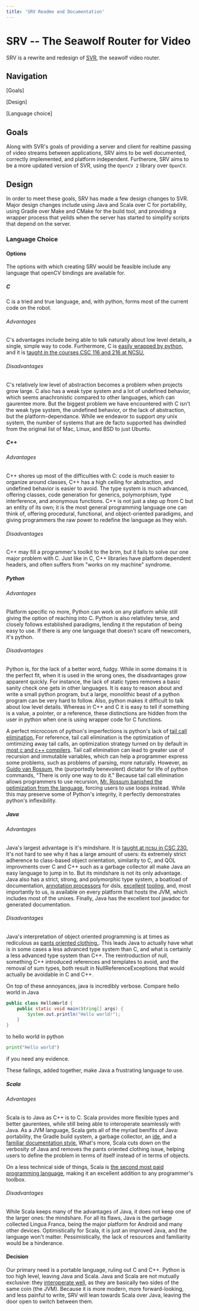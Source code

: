 ```yaml
---
title: 'SRV Readme and Documentation'
---
```


SRV -- The Seawolf Router for Video
===================================
SRV is a rewrite and redesign of [SVR](https://github.com/ncsurobotics/svr), the seawolf video router.

## Navigation
[Goals]

[Design]

[Language choice]

## Goals
Along with SVR's goals of providing a server and client for realtime passing of video streams between applications,
SRV aims to be well documented, correctly implemented, and platform independent. Furtherore, SRV aims to be
a more updated version of SVR, using the `OpenCV 2` library over `OpenCV`.

## Design
In order to meet these goals, SRV has made a few design changes to SVR. 
Major design changes include using Java and Scala over C for portability,
using Gradle over Make and CMake for the build tool, and providing
a wrapper process that yeilds when the server has started to
simplify scripts that depend on the server.

### Language Choice

#### Options
The options with which creating SRV would be feasible include any language that openCV bindings are
available for.

##### C
C is a tried and true language, and, with python, forms most of the current code on the robot.

###### Advantages
C's advantages include being able to talk naturally about low level details, a single, simple way to code.
Furthermore, C is [easily wrapped by python,](http://swig.org/) and it is 
[taught in the courses CSC 116 and 216 at NCSU.](https://www.acs.ncsu.edu/php/coursecat/directory.php)

###### Disadvantages
C's relatively low level of abstraction becomes a problem when projects grow large. C also has a weak type system
and a lot of undefined behavior, which seems anachronistic compared to other languages, which can gaurentee more.
But the biggest problem we have encountered with C isn't the weak type system, the undefined behavior, or the lack
of abstraction, but the platform-dependance. While we endeavor to support *any* unix system, the number
of systems that are de facto supported has dwindled from the original list of Mac, Linux, and BSD to just
Ubuntu.

##### C++

###### Advantages
C++ shores up most of the difficulties with C: code is much easier to organize around classes, C++ has a high
ceiling for abstraction, and undefined behavior is easier to avoid. The type system is much advanced, offering
classes, code generation for generics, polymorphism, type interference, and anonymous functions. 
C++ is not just a step up from C but an entity of its own; it is the most general programming language one can think of, 
offering procedural, functional, and object-oriented paradigms,
and giving programmers the raw power to redefine the language as they wish.

###### Disadvantages
C++ may fill a programmer's toolkit to the brim, but it fails to solve our one major problem with C. Just like in C,
C++ libraries have platform dependent headers, and often suffers from "works on my machine" syndrome.

##### Python

###### Advantages
Platform specific no more, Python can work on any platform while still giving the option of reaching into C.
Python is also relativley terse, and closely follows established paradigms, lending it the reputation of being
easy to use. If there is any one language that doesn't scare off newcomers, it's python.

###### Disadvantages
Python is, for the lack of a better word, fudgy. While in some domains it is the perfect fit, when it is used
in the wrong ones, the disadvantages grow apparent quickly. For instance, the lack of static types removes a basic sanity check one
gets in other languages. It is easy to reason about and write a small python program, but a large, monolithic
beast of a python program can be very hard to follow. Also, python makes it difficult to talk about low level details.
Whereas in C++ and C it is easy to tell if something is a value, a pointer, or a reference, these distinctions are hidden
from the user in python when one is using wrapper code for C functions.

A perfect microcosm of python's imperfections is python's lack of [tail call elimination.](https://en.wikipedia.org/wiki/Tail_call)
For reference, tail call elimination is the optimization of omtimizing away tail calls, an optimization strategy turned on by default
in [most c and c++ compilers](https://stackoverflow.com/questions/34125/which-if-any-c-compilers-do-tail-recursion-optimization).
Tail call elimination can lead to greater use of recursion and immutable variables, which can help a programmer express
some problems, such as problems of parsing, more naturally. However, as [Guido van Rossum](https://gvanrossum.github.io/),
the (purportedly benevolent) dictator for life of python commands, "There is only one way to do it." Because tail call
elimination allows programmers to use recursion, [Mr. Rossum banished the optimization from the language](http://neopythonic.blogspot.com/2009/04/tail-recursion-elimination.html),
forcing users to use loops instead. While this may preserve some of Python's integrity, it perfectly demonstrates python's inflexibility.

##### Java

###### Advantages
Java's largest advantage is it's mindshare. It is [taught at ncsu in CSC 230.](https://www.acs.ncsu.edu/php/coursecat/directory.php)
It's not hard to see why it has a large amount of users: its extremely strict adherence to class-based object orientation,
similarity to C, and QOL improvments over C and C++ such as a garbage collector all make Java an easy language to jump in to.
But its mindshare is not its only advantage. Java also has a strict, strong, and polymorphic type system, a boatload of documentation,
[annotation processors](https://docs.oracle.com/javase/7/docs/api/javax/annotation/processing/Processor.html) for dsls,
[excellent](https://www.jetbrains.com/idea/) [tooling](https://gradle.org/), and, most importantly to us, is available on every
platform that hosts the JVM, which includes most of the unixes. Finally, Java has the excellent tool javadoc for generated documentation.

###### Disadvantages
Java's interpretation of object oriented programming is at times as rediculous as 
[pants oriented clothing.](https://steve-yegge.blogspot.com/2006/03/execution-in-kingdom-of-nouns.html).
This leads Java to actually have what is in some cases a less advanced type system than C,
and what is certainly a less advanced type system than C++. The reintroduction of null,
something C++ introduced references and templates to avoid, and the removal of sum types, both result 
in NullReferenceExceptions that would actually be avoidable in C and C++.

On top of these annoyances, java is incredibly verbose. Compare hello world in Java

```java
public class HelloWorld { 
    public static void main(String[] args) {
	    System.out.println("Hello world!");
    }
}
```

to hello world in python

```python
print("Hello world")
```

if you need any evidence.

These failings, added together, make Java a frustrating language to use.

##### Scala

###### Advantages
Scala is to Java as C++ is to C. Scala provides more flexible types and better gaurentees,
while still being able to interoperate seamlessly with Java. As a JVM language, Scala
gets all of the myriad benifits of Java: portability, the Gradle build system,
a garbage collector, an [ide](https://www.jetbrains.com/idea/), and a 
[familiar documentation style.](https://docs.scala-lang.org/style/scaladoc.html)
What's more, Scala cuts down on the verbosity of Java and removes the pants oriented clothing
issue, helping users to define the problem in terms of itself instead of in terms of objects.

On a less technical side of things, Scala is [the second most paid programming language](https://insights.stackoverflow.com/survey/2017#technology-top-paying-technologies-by-region),
making it an excellent addition to any programmer's toolbox.

###### Disadvantages
While Scala keeps many of the advantages of Java, it does not keep one of the larger ones:
the mindshare. For all its flaws, Java is the garbage collected Lingua Franca, being the major
platform for Android and many other devices. Optimistically for Scala, it is just an improved
Java, and the language won't matter. Pessimistically, the lack of resources and familiarity
would be a hinderance.

#### Decision
Our primary need is a portable language, ruling out C and C++. Python is too high level, leaving Java and Scala.
Java and Scala are not mutually exclusive: they [interoperate well](http://www.codecommit.com/blog/java/interop-between-java-and-scala),
as they are basically two sides of the same coin (the JVM). Because it is more modern, more forward-looking,
and less painful to write, SRV will lean towards Scala over Java, leaving the door open to switch between them.
